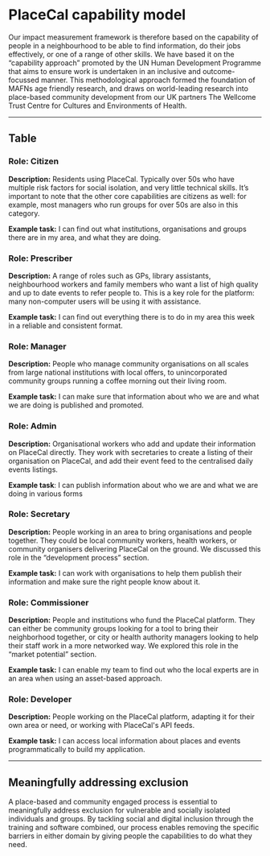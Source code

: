 
# PlaceCal capability model

Our impact measurement framework is therefore based on the capability of people in a neighbourhood to be able to find information, do their jobs effectively, or one of a range of other skills. We have based it on the “capability approach” promoted by the UN Human Development Programme that aims to ensure work is undertaken in an inclusive and outcome-focussed manner. This methodological approach formed the foundation of MAFNs age friendly research, and draws on world-leading research into place-based community development from our UK partners The Wellcome Trust Centre for Cultures and Environments of Health.

----

## Table

### Role: Citizen

**Description:** Residents using PlaceCal. Typically over 50s who have multiple risk factors for social isolation, and very little technical skills. It’s important to note that the other core capabilities are citizens as well: for example, most managers who run groups for over 50s are also in this category.

**Example task:** I can find out what institutions, organisations and groups there are in my area, and what they are doing.

### Role: Prescriber

**Description:** A range of roles such as GPs, library assistants, neighbourhood workers and family members who want a list of high quality and up to date events to refer people to. This is a key role for the platform: many non-computer users will be using it with assistance.

**Example task:** I can find out everything there is to do in my area this week in a reliable and consistent format.

### Role: Manager

**Description:** People who manage community organisations on all scales from large national institutions with local offers, to unincorporated community groups running a coffee morning out their living room.

**Example task:** I can make sure that information about who we are and what we are doing is published and promoted.

### Role: Admin

**Description:** Organisational workers who add and update their information on PlaceCal directly. They work with secretaries to create a listing of their organisation on PlaceCal, and add their event feed to the centralised daily events listings.

**Example task**: I can publish information about who we are and what we are doing in various forms

### Role: Secretary

**Description:** People working in an area to bring organisations and people together. They could be local community workers, health workers, or community organisers delivering PlaceCal on the ground. We discussed this role in the “development process” section.

**Example task:** I can work with organisations to help them publish their information and make sure the right people know about it.

### Role: Commissioner

**Description:** People and institutions who fund the PlaceCal platform. They can either be community groups looking for a tool to bring their neighborhood together, or city or health authority managers looking to help their staff work in a more networked way. We explored this role in the “market potential” section.

**Example task:** I can enable my team to find out who the local experts are in an area when using an asset-based approach.

### Role: Developer

**Description:** People working on the PlaceCal platform, adapting it for their own area or need, or working with PlaceCal's API feeds.

**Example task:** I can access local information about places and events programmatically to build my application.

----

## Meaningfully addressing exclusion

A place-based and community engaged process is essential to meaningfully address exclusion for vulnerable and socially isolated individuals and groups. By tackling social and digital inclusion through the training and software combined, our process enables removing the specific barriers in either domain by giving people the capabilities to do what they need.
